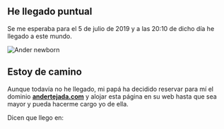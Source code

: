 ## He llegado puntual

Se me esperaba para el 5 de julio de 2019 y a las 20:10 de dicho día he llegado a este mundo.

<img id="newborn" src="/andertejada/assets/img/newborn.jpg" alt="Ander newborn" />

## Estoy de camino

Aunque todavía no he llegado, mi papá ha decidido reservar para mí el dominio **[andertejada.com](http://andertejada.com)** y alojar esta página en su web hasta que sea mayor y pueda hacerme cargo yo de ella.

Dicen que llego en:
